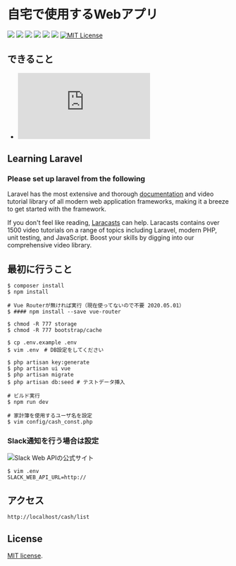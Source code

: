 # 自宅で使用するWebアプリ

![](https://img.shields.io/badge/laravel-6.2.*-orange)
![](https://img.shields.io/badge/PHP-7.2-brightgreen)
![](https://img.shields.io/badge/MySQL-5.7-green)
![](https://img.shields.io/badge/Vue-2.6-blueviolet)
![](https://img.shields.io/badge/npm-3.5.2-blueviolet)
![](https://img.shields.io/badge/node-v8.10.0-blueviolet)
[![MIT License](http://img.shields.io/badge/license-MIT-blue.svg?style=flat)](LICENSE)


## できること

- ![家計簿 (2020/05/01)](https://github.com/yukihiro-kawabata/houseBook2/blob/master/document/household_expenses/README.md)

## Learning Laravel
### Please set up laravel from the following

Laravel has the most extensive and thorough [documentation](https://laravel.com/docs) and video tutorial library of all modern web application frameworks, making it a breeze to get started with the framework.

If you don't feel like reading, [Laracasts](https://laracasts.com) can help. Laracasts contains over 1500 video tutorials on a range of topics including Laravel, modern PHP, unit testing, and JavaScript. Boost your skills by digging into our comprehensive video library.

## 最初に行うこと
```
$ composer install
$ npm install

# Vue Routerが無ければ実行（現在使ってないので不要 2020.05.01）
$ #### npm install --save vue-router

$ chmod -R 777 storage
$ chmod -R 777 bootstrap/cache

$ cp .env.example .env
$ vim .env　# DB設定をしてください

$ php artisan key:generate
$ php artisan ui vue
$ php artisan migrate
$ php artisan db:seed # テストデータ挿入

# ビルド実行
$ npm run dev

# 家計簿を使用するユーザ名を設定
$ vim config/cash_const.php
````

### Slack通知を行う場合は設定
![Slack Web APIの公式サイト](https://api.slack.com/web)
````
$ vim .env
SLACK_WEB_API_URL=http://
````

## アクセス
````
http://localhost/cash/list
````

## License

[MIT license](https://opensource.org/licenses/MIT).
